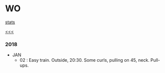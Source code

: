 
WO
======

[stats](https://github.com/ttltrk/ELSE/blob/master/PWR/PWR_STS.MD)

[<<<](https://github.com/ttltrk/0con/blob/master/0con/README.MD)

### 2018

  * JAN
    * 02 : Easy train. Outside, 20:30. Some curls, pulling on 45, neck. Pull-ups.



